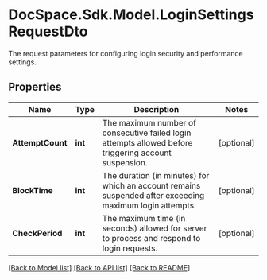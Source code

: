# DocSpace.Sdk.Model.LoginSettingsRequestDto
The request parameters for configuring login security and performance settings.

## Properties

Name | Type | Description | Notes
------------ | ------------- | ------------- | -------------
**AttemptCount** | **int** | The maximum number of consecutive failed login attempts allowed before triggering account suspension. | [optional] 
**BlockTime** | **int** | The duration (in minutes) for which an account remains suspended after exceeding maximum login attempts. | [optional] 
**CheckPeriod** | **int** | The maximum time (in seconds) allowed for server to process and respond to login requests. | [optional] 

[[Back to Model list]](../README.md#documentation-for-models) [[Back to API list]](../README.md#documentation-for-api-endpoints) [[Back to README]](../README.md)


